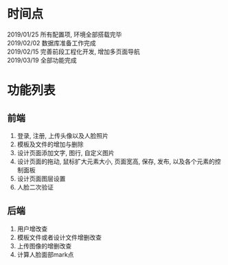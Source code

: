 # 时间点

2019/01/25 所有配置项, 环境全部搭载完毕<br/>
2019/02/02 数据库准备工作完成<br/>
2019/02/15 完善前段工程化开发, 增加多页面导航<br/>
2019/03/19 全部功能完成<br/>

# 功能列表

## 前端

1. 登录, 注册, 上传头像以及人脸照片
2. 模板及文件的增加与删除
3. 设计页面添加文字, 图行, 自定义图片
4. 设计页面的拖动, 鼠标扩大元素大小, 页面宽高, 保存, 发布, 以及各个元素的控制面板
5. 设计页面图层设置
6. 人脸二次验证


## 后端

1. 用户增改查
2. 模板文件或者设计文件增删改查
3. 上传图像的增删改查
4. 计算人脸面部mark点
